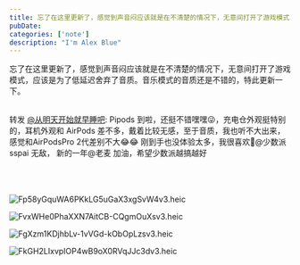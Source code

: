 ```yaml
---
title: 忘了在这里更新了，感觉到声音闷应该就是在不清楚的情况下，无意间打开了游戏模式，应该是为了低延迟舍弃了音质。音乐模式的音质还是不错的，特此更新一下。<br><br><div class="rsshub-quote">转发 <a href="https://m.okjike.
pubDate: 
categories: ['note']
description: "I'm Alex Blue"
---
```


忘了在这里更新了，感觉到声音闷应该就是在不清楚的情况下，无意间打开了游戏模式，应该是为了低延迟舍弃了音质。音乐模式的音质还是不错的，特此更新一下。<br><br><div class="rsshub-quote">转发 <a href="https://m.okjike.com/users/9871d335-7a2e-4515-a7f1-2256bc7ebc3a" target="_blank">@从明天开始就早睡吧</a>: Pipods 到啦，还挺不错嘿嘿😜，充电仓外观挺特别的，耳机外观和 AirPods 差不多，戴着比较无感，至于音质，我也听不大出来，感觉和AirPodsPro 2代差别不大😂😂 刚到手也没体验太多，我很喜欢🙈@少数派sspai 无敌， 新的一年@老麦 加油，希望少数派越搞越好<br><br><br><br></div>

![Fp58yGquWA6PKkLG5uGaX3xgSvW4v3.heic](./attachments/bafkreig3js2xxkh3zrqvidzmh5a2xbrxqpqwsstvx3vqo6npx6v2rirxuu)

![FvxWHe0PhaXXN7AitCB-CQgmOuXsv3.heic](./attachments/bafkreigf3r3wawsla3uoz4oatnmcqw4xnoptevdcjcqzybmhjkn6rouhwq)

![FgXzm1KDjhbLv-1vVGd-kObOpLzsv3.heic](./attachments/bafkreianal2ezj22zd2x2dlqn5iwwmfhln7rfsjdmd72ur2azs5bnfb3zu)

![FkGH2LIxvpIOP4wB9oX0RVqJJc3dv3.heic](./attachments/bafkreihxxeik2hsbyx7bezonrhsf5iqrjhvrwiph33civiopl2eny32g6u)